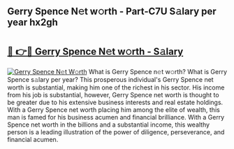 ## Gerry Spence N𝚎t w𝚘rth - Part-C7U S𝚊lary per year hx2gh

# <h2><a href="http://gc20dni.nevu.top/?p=Gerry+Spence">🔗 👉🔴 Gerry Spence N𝚎t w𝚘rth - S𝚊lary</a></h2>

[![Gerry Spence N𝚎t W𝚘rth](https://i.imgur.com/Oavwk0R.jpeg)](http://gc20dni.nevu.top/?p=Gerry+Spence)
What is Gerry Spence n𝚎t w𝚘rth? What is Gerry Spence s𝚊lary per year?
This prosperous individual's Gerry Spence net worth is substantial, making him one of the richest in his sector. His income from his job is substantial, however, Gerry Spence net worth is thought to be greater due to his extensive business interests and real estate holdings. With a Gerry Spence net worth placing him among the elite of wealth, this man is famed for his business acumen and financial brilliance. With a Gerry Spence net worth in the billions and a substantial income, this wealthy person is a leading illustration of the power of diligence, perseverance, and financial acumen.
